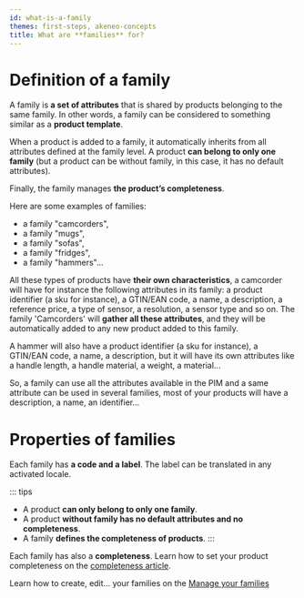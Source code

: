 ```yaml
---
id: what-is-a-family
themes: first-steps, akeneo-concepts
title: What are **families** for?
---
```


# Definition of a family

A family is **a set of attributes** that is shared by products belonging to the same family. In other words, a family can be considered to something similar as a **product template**.

When a product is added to a family, it automatically inherits from all attributes defined at the family level. A product **can belong to only one family** (but a product can be without family, in this case, it has no default attributes).

Finally, the family manages **the product’s completeness**.

Here are some examples of families:
- a family "camcorders",
- a family "mugs",
- a family "sofas",
- a family "fridges",
- a family "hammers"...

All these types of products have **their own characteristics**, a camcorder will have for instance the following attributes in its family: a product identifier (a sku for instance), a GTIN/EAN code, a name, a description, a reference price, a type of sensor,  a resolution, a sensor type and so on. The family 'Camcorders' will **gather all these attributes**, and they will be automatically added to any new product added to this family. 

A hammer will also have a product identifier (a sku for instance), a GTIN/EAN code, a name, a description, but it will have its own attributes like a handle length, a handle material, a weight, a material...

So, a family can use all the attributes available in the PIM and a same attribute can be used in several families, most of your products will have a description, a name, an identifier...

# Properties of families

Each family has **a code and a label**. The label can be translated in any activated locale.

::: tips
- A product **can only belong to only one family**.
- A product **without family has no default attributes and no completeness**.
- A family **defines the completeness of products**.
:::

Each family has also a **completeness**. Learn how to set your product completeness on the [completeness article](articles/what-is-the-completeness.html).

Learn how to create, edit... your families on the [Manage your families](articles/manage-your-families.html)

